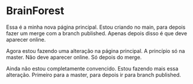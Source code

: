 # BrainForest

Essa é a minha nova página principal. Estou criando no main, para depois fazer um merge com a branch published. Apenas depois disso é que deve aparecer online.

Agora estou fazendo uma alteração na página principal. A princípio só na master. Não deve aparecer online. Só depois do merge.

Ainda não estou completamente convencido. Estou fazendo mais essa alteração. Primeiro para a master, para depois ir para branch published.